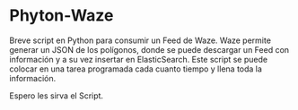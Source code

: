 # Phyton-Waze
Breve script en Python para consumir un Feed de Waze.
Waze permite generar un JSON de los polígonos, donde se puede descargar un Feed con información y a su vez insertar en ElasticSearch. Este script se puede colocar
en una tarea programada cada cuanto tiempo y llena toda la información.

Espero les sirva el Script.

